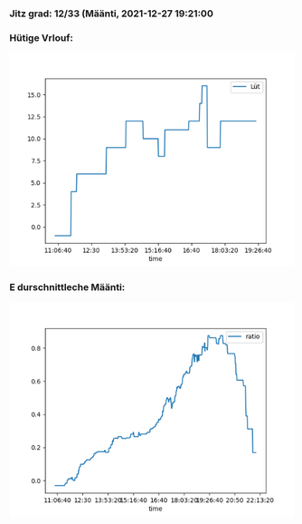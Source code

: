 ### Jitz grad: 12/33 (Määnti, 2021-12-27 19:21:00

### Hütige Vrlouf:
![Graph](Today.png)

### E durschnittleche Määnti:
![Graph](Määnti.png)